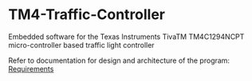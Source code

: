 # TM4-Traffic-Controller
Embedded software for the Texas Instruments TivaTM TM4C1294NCPT micro-controller based traffic light controller

Refer to documentation for design and architecture of the program:
[Requirements](documentation/1_Engineering.md)
